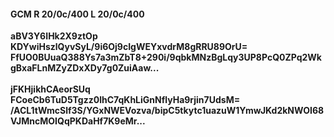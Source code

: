 #### GCM R 20/0c/400 L 20/0c/400
**aBV3Y6IHk2X9ztOp**<br/>**KDYwiHszlQyvSyL/9i6Oj9cIgWEYxvdrM8gRRU89OrU=**<br/>**FfUO0BUuaQ388Ys7a3mZbT8+290i/9qbkMNzBgLqy3UP8PcQ0ZPq2WkgBxaFLnMZyZDxXDy7g0ZuiAaw...**<br/><br/>
**jFKHjikhCAeorSUq**<br/>**FCoeCb6TuD5Tgzz0lhC7qKhLiGnNflyHa9rjin7UdsM=**<br/>**/ACL1tWmcSlf3S/YGxNWEVozva/bipC5tkytc1uazuW1YmwJKd2kNWOI68VJMncMOIQqPKDaHf7K9eMr...**